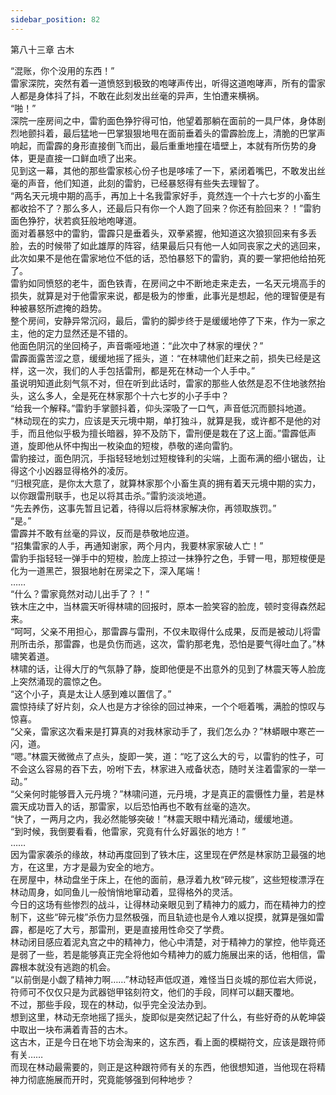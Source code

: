 ```yaml
---
sidebar_position: 82
---
```

 第八十三章 古木


“混账，你个没用的东西！”  
雷家深院，突然有着一道愤怒到极致的咆哮声传出，听得这道咆哮声，所有的雷家人都是身体抖了抖，不敢在此刻发出丝毫的异声，生怕遭来横祸。  
“啪！”  
深院一座房间之中，雷豹面色狰狞得可怕，他望着那躺在面前的一具尸体，身体剧烈地颤抖着，最后猛地一巴掌狠狠地甩在面前垂着头的雷霹脸庞上，清脆的巴掌声响起，而雷霹的身形直接倒飞而出，最后重重地撞在墙壁上，本就有所伤势的身体，更是直接一口鲜血喷了出来。  
见到这一幕，其他的那些雷家核心份子也是哆嗦了一下，紧闭着嘴巴，不敢发出丝毫的声音，他们知道，此刻的雷豹，已经暴怒得有些失去理智了。  
“两名天元境中期的高手，再加上十名我雷家好手，竟然连一个十六七岁的小畜生都收拾不了？那么多人，还最后只有你一个人跑了回来？你还有脸回来？！”雷豹面色狰狞，状若疯狂般地咆哮道。  
面对着暴怒中的雷豹，雷霹只是垂着头，双拳紧握，他知道这次狼狈回来有多丢脸，去的时候带了如此雄厚的阵容，结果最后只有他一人如同丧家之犬的逃回来，此次如果不是他在雷家地位不低的话，恐怕暴怒下的雷豹，真的要一掌把他给拍死了。  
雷豹如同愤怒的老牛，面色铁青，在房间之中不断地走来走去，一名天元境高手的损失，就算是对于他雷家来说，都是极为的惨重，此事光是想起，他的理智便是有种被暴怒所遮掩的趋势。  
整个房间，安静异常沉闷，最后，雷豹的脚步终于是缓缓地停了下来，作为一家之主，他的定力显然还是不错的。  
他面色阴沉的坐回椅子，声音嘶哑地道：“此次中了林家的埋伏？”  
雷霹面露苦涩之意，缓缓地摇了摇头，道：“在林啸他们赶来之前，损失已经是这样，这一次，我们的人手包括雷刑，都是死在林动一个人手中。”  
虽说明知道此刻气氛不对，但在听到此话时，雷家的那些人依然是忍不住地骇然抬头，这么多人，全是死在林家那个十六七岁的小子手中？  
“给我一个解释。”雷豹手掌颤抖着，仰头深吸了一口气，声音低沉而颤抖地道。  
“林动现在的实力，应该是天元境中期，单打独斗，就算是我，或许都不是他的对手，而且他似乎极为擅长暗器，猝不及防下，雷刑便是栽在了这上面。”雷霹低声道，旋即他从怀中掏出一枚染血的短梭，恭敬的递向雷豹。  
雷豹接过，面色阴沉，手指轻轻地划过短梭锋利的尖端，上面布满的细小锯齿，让得这个小凶器显得格外的凌厉。  
“归根究底，是你太大意了，就算林家那个小畜生真的拥有着天元境中期的实力，以你跟雷刑联手，也足以将其击杀。”雷豹淡淡地道。  
“先去养伤，这事先暂且记着，待得以后将林家解决你，再领取族罚。”  
“是。”  
雷霹并不敢有丝毫的异议，反而是恭敬地应道。  
“招集雷家的人手，再通知谢家，两个月内，我要林家家破人亡！”  
雷豹手指轻轻一弹手中的短梭，脸庞上掠过一抹狰狞之色，手臂一甩，那短梭便是化为一道黑芒，狠狠地射在房梁之下，深入尾端！  
……  
“什么？雷家竟然对动儿出手了？！”  
铁木庄之中，当林震天听得林啸的回报时，原本一脸笑容的脸庞，顿时变得森然起来。  
“呵呵，父亲不用担心，那雷霹与雷刑，不仅未取得什么成果，反而是被动儿将雷刑所击杀，那雷霹，也是负伤而逃，这次，雷豹那老鬼，恐怕是要气得吐血了。”林啸笑着道。  
林啸的话，让得大厅的气氛静了静，旋即他便是不出意外的见到了林震天等人脸庞上突然涌现的震惊之色。  
“这个小子，真是太让人感到难以置信了。”  
震惊持续了好片刻，众人也是方才徐徐的回过神来，一个个咂着嘴，满脸的惊叹与惊喜。  
“父亲，雷家这次看来是打算真的对我林家动手了，我们怎么办？”林蟒眼中寒芒一闪，道。  
“嗯。”林震天微微点了点头，旋即一笑，道：“吃了这么大的亏，以雷豹的性子，可不会这么容易的吞下去，吩咐下去，林家进入戒备状态，随时关注着雷家的一举一动。”  
“父亲何时能够晋入元丹境？”林啸问道，元丹境，才是真正的震慑性力量，若是林震天成功晋入的话，那雷家，以后恐怕再也不敢有丝毫的造次。  
“快了，一两月之内，我必然能够突破！”林震天眼中精光涌动，缓缓地道。  
“到时候，我倒要看看，他雷家，究竟有什么好嚣张的地方！”  
……  
因为雷家袭杀的缘故，林动再度回到了铁木庄，这里现在俨然是林家防卫最强的地方，在这里，方才是最为安全的地方。  
在房屋中，林动盘坐于床上，在他的面前，悬浮着九枚“碎元梭”，这些短梭漂浮在林动周身，如同鱼儿一般悄悄地窜动着，显得格外的灵活。  
今日的这场有些惨烈的战斗，让得林动亲眼见到了精神力的威力，而在精神力的控制下，这些“碎元梭”杀伤力显然极强，而且轨迹也是令人难以捉摸，就算是强如雷霹，都是吃了大亏，那雷刑，更是直接用性命交了学费。  
林动闭目感应着泥丸宫之中的精神力，他心中清楚，对于精神力的掌控，他毕竟还是弱了一些，若是能够真正完全将他如今精神力的威力施展出来的话，他相信，雷霹根本就没有逃跑的机会。  
“以前倒是小觑了精神力啊……”林动轻声低叹道，难怪当日炎城的那位岩大师说，符师可不仅仅只是为武器铠甲铭刻符文，他们的手段，同样可以翻天覆地。  
不过，那些手段，现在的林动，似乎完全没法办到。  
想到这里，林动无奈地摇了摇头，旋即似是突然记起了什么，有些好奇的从乾坤袋中取出一块布满着青苔的古木。  
这古木，正是今日在地下坊会淘来的，这东西，看上面的模糊符文，应该是跟符师有关……  
而现在林动最需要的，则正是这种跟符师有关的东西，他很想知道，当他现在将精神力彻底施展而开时，究竟能够强到何种地步？  
  
  
